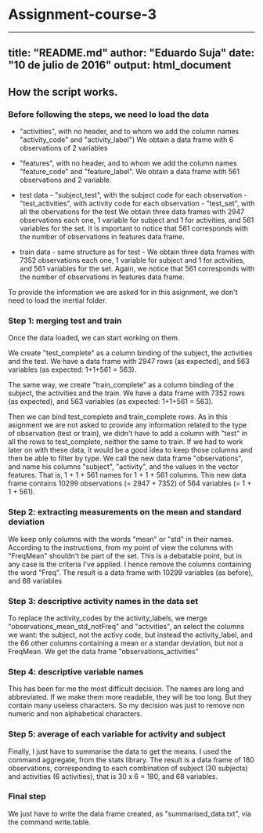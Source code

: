 # Assignment-course-3
---
title: "README.md"
author: "Eduardo Suja"
date: "10 de julio de 2016"
output: html_document
---


## How the script works.

### Before following the steps, we need lo load the data
* "activities", with no header, and to whom we add the column names "activity_code" and "activity_label")
We obtain a data frame with 6 observations of  2 variables
* "features", with no header, and to whom we add the column names "feature_code" and "feature_label".
We obtain a data frame with 561 observations and 2 variable.

* test data
        - "subject_test", with the subject code for each observation
        - "test_activities", with activity code for each observation
        - "test_set", with all the obervations for the test
        We obtain three data frames with 2947 observations each one, 1 variable for subject and 1 for activities, and 561 variables for the set. It is important to notice that 561 corresponds with the number of observations in features data frame.

* train data
        - same structure as for test
        - We obtain three data frames with 7352 observations each one, 1 variable for subject and 1 for activities, and 561 variables for the set. Again, we  notice that 561 corresponds with the number of observations in features data frame.

To provide the information we are asked for in this asignment, we don't need to load the inertial folder.
        
### Step 1: merging test and train
Once the data loaded, we can start working on them.

We create "test_complete" as a column binding of the subject, the activities and the test. We have a data frame with 2947 rows (as expected), and 563 variables (as expected: 1+1+561 = 563).

The same way, we create "train_complete" as a column binding of the subject, the activities and the train. We have a data frame with 7352 rows (as expected), and 563 variables (as expected: 1+1+561 = 563).

Then we can bind test_complete and train_complete rows.
As in this asignment we are not asked to provide any information related to the type of observation (test or train), we didn't have to add a column with "test" in all the rows to test_complete, neither the same to train. If we had to work later on with these data, it would be a good idea to keep those columns and then be able to filter by type.
We call the new data frame "observations", and name his columns "subject", "activity", and the values in the vector features. That is, 1 + 1 + 561 names for 1 + 1 + 561 columns. This new data frame contains
10299 observations (= 2947 + 7352) of  564 variables (= 1 + 1 + 561).

### Step 2: extracting measurements on the mean and standard deviation
We keep only columns with the words "mean" or "std" in their names.
According to the instructions, from my point of view the columns with "FreqMean" shouldn't be part of the set. This is a debatable point, but in any case is the criteria I've applied. I hence remove the columns containing the word "Freq".
The result is a data frame with 10299 variables (as before), and 68 variables

### Step 3: descriptive activity names in the data set
To replace the activity_codes by the activity_labels, we merge "observations_mean_std_notFreq" and "activities", an select the columns we want: the subject, not the activy code, but instead the activity_label, and the 66 other columns containing a mean or a standar deviation, but not a FreqMean.
We get the data frame "observations_activities"

### Step 4: descriptive variable names
This has been for me the most difficult decision. The names are long and abbreviated. If we make them more readable, they will be too long. But they contain many useless characters. So my decision was just to remove non numeric and non alphabetical characters. 

### Step 5: average of each variable for activity and subject
Finally, I just have to  summarise the data to get the means. I used the command aggregate, from the stats library.
The result is a data frame of 180 observations, corresponding to each combination of subject (30 subjects) and activities (6 activities), that is 30 x 6 = 180, and 68 variables.

### Final step
We just have to write the data frame created, as "summarised_data.txt", via the command write.table.
